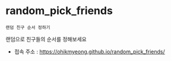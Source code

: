 # random_pick_friends
    랜덤 친구 순서 정하기
랜덤으로 친구들의 순서를 정해보세요
* 접속 주소 : https://ohikmyeong.github.io/random_pick_friends/